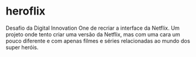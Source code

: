 # heroflix

Desafio da Digital Innovation One de recriar a interface da Netflix. Um projeto onde tento criar uma versão da Netflix, mas com uma cara um pouco diferente e com apenas filmes e séries relacionadas ao mundo dos super heróis.
